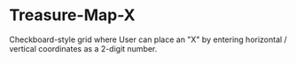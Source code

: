 # Treasure-Map-X
Checkboard-style grid where User can place an "X" by entering horizontal / vertical coordinates as a 2-digit number.

